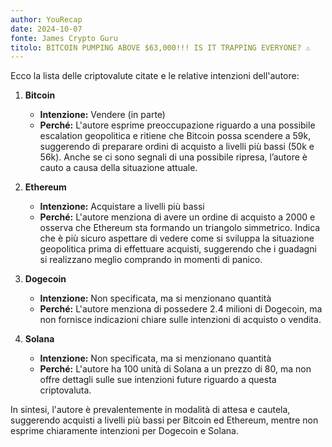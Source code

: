 ```yaml
---
author: YouRecap
date: 2024-10-07
fonte: James Crypto Guru
titolo: BITCOIN PUMPING ABOVE $63,000!!! IS IT TRAPPING EVERYONE? ⚠️
---
```


Ecco la lista delle criptovalute citate e le relative intenzioni dell'autore:

1. **Bitcoin**
   - **Intenzione:** Vendere (in parte)
   - **Perché:** L'autore esprime preoccupazione riguardo a una possibile escalation geopolitica e ritiene che Bitcoin possa scendere a 59k, suggerendo di preparare ordini di acquisto a livelli più bassi (50k e 56k). Anche se ci sono segnali di una possibile ripresa, l’autore è cauto a causa della situazione attuale.

2. **Ethereum**
   - **Intenzione:** Acquistare a livelli più bassi
   - **Perché:** L'autore menziona di avere un ordine di acquisto a 2000 e osserva che Ethereum sta formando un triangolo simmetrico. Indica che è più sicuro aspettare di vedere come si sviluppa la situazione geopolitica prima di effettuare acquisti, suggerendo che i guadagni si realizzano meglio comprando in momenti di panico.

3. **Dogecoin**
   - **Intenzione:** Non specificata, ma si menzionano quantità
   - **Perché:** L'autore menziona di possedere 2.4 milioni di Dogecoin, ma non fornisce indicazioni chiare sulle intenzioni di acquisto o vendita.

4. **Solana**
   - **Intenzione:** Non specificata, ma si menzionano quantità
   - **Perché:** L'autore ha 100 unità di Solana a un prezzo di 80, ma non offre dettagli sulle sue intenzioni future riguardo a questa criptovaluta.

In sintesi, l'autore è prevalentemente in modalità di attesa e cautela, suggerendo acquisti a livelli più bassi per Bitcoin ed Ethereum, mentre non esprime chiaramente intenzioni per Dogecoin e Solana.
